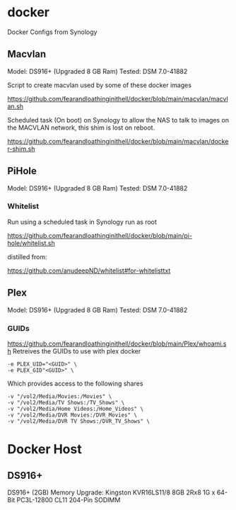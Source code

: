# docker
Docker Configs from Synology

## Macvlan
Model: DS916+ (Upgraded 8 GB Ram)
Tested: DSM 7.0-41882

Script to create macvlan used by some of these docker images

https://github.com/fearandloathinginithell/docker/blob/main/macvlan/macvlan.sh

Scheduled task (On boot) on Synology to allow the NAS to talk to images on the MACVLAN network, this shim is lost on reboot.

https://github.com/fearandloathinginithell/docker/blob/main/macvlan/docker-shim.sh

## PiHole

Model: DS916+ (Upgraded 8 GB Ram)
Tested: DSM 7.0-41882

### Whitelist
Run using a scheduled task in Synology run as root

https://github.com/fearandloathinginithell/docker/blob/main/pi-hole/whitelist.sh

distilled from:

https://github.com/anudeepND/whitelist#for-whitelisttxt

## Plex

Model: DS916+ (Upgraded 8 GB Ram)
Tested: DSM 7.0-41882

### GUIDs
https://github.com/fearandloathinginithell/docker/blob/main/Plex/whoami.sh
Retreives the GUIDs to use with plex docker
```
-e PLEX_UID="<GUID>" \
-e PLEX_GID"<GUID>" \
```
Which provides access to the following shares
```
-v "/vol2/Media/Movies:/Movies" \
-v "/vol2/Media/TV Shows:/TV_Shows" \
-v "/vol2/Media/Home Videos:/Home_Videos" \
-v "/vol2/Media/DVR Movies:/DVR_Movies" \
-v "/vol2/Media/DVR TV Shows:/DVR_TV_Shows" \
```

# Docker Host
##  DS916+
DS916+ (2GB)
Memory Upgrade: 
Kingston
KVR16LS11/8
8GB 2Rx8 1G x 64-Bit PC3L-12800 CL11 204-Pin SODIMM
